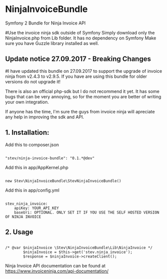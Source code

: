 # NinjaInvoiceBundle
Symfony 2 Bundle for Ninja Invoice API

#Use the invoice ninja sdk outside of Symfony
Simply download only the NinjaInvoice.php from Lib folder. It has no dependency on Symfony
Make sure you have Guzzle library installed as well.

## Update notice 27.09.2017 - Breaking Changes
#I have updated this bundle on 27.09.2017 to support the upgrade of invoice ninja from v2.4.3 to v2.9.5.
If you have are using this bundle for older versions do not upgrade it!

There is also an official php-sdk but I do not recommend it yet. It has some bugs that can be very annoying, so for the moment you are better of writing your own integration.

If anyone has the time, I'm sure the guys from invoice ninja will apreciate any help in improving the sdk and API.

## 1. Installation:
Add this to composer.json
<pre><code>
"stev/ninja-invoice-bundle": "0.1.*@dev"
</code></pre>

Add this in app/AppKernel.php
<pre><code>
new Stev\NinjaInvoiceBundle\StevNinjaInvoiceBundle()
</code></pre>

Add this in app/config.yml
<pre><code>
stev_ninja_invoice:
    apiKey: YOUR_API_KEY
    baseUri: OPTIONAL. ONLY SET IT IF YOU USE THE SELF HOSTED VERSION OF NINJA INVOICE
</code></pre>

## 2. Usage
<pre><code>
/* @var $ninjaInvoice \Stev\NinjaInvoiceBundle\Lib\NinjaInvoice */
        $ninjaInvoice = $this->get('stev.ninja_invoice');
        $response = $ninjaInvoice->createClient();
</code></pre>

Ninja Invoice API documentation can be found at https://www.invoiceninja.com/api-documentation/
